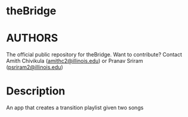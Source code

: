 # theBridge

# AUTHORS
The official public repository for theBridge. Want to contribute? Contact Amith Chivikula (amithc2@illinois.edu) or Pranav Sriram (psriram2@illinois.edu)

# Description 
An app that creates a transition playlist given two songs
